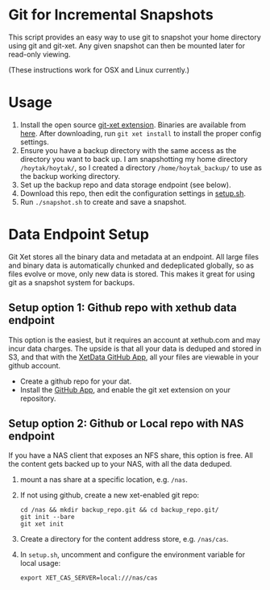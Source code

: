 # Git for Incremental Snapshots

This script provides an easy way to use git to snapshot your home directory using git and git-xet.  Any given snapshot can then be mounted later for read-only viewing.   

(These instructions work for OSX and Linux currently.)

# Usage

1. Install the open source [git-xet extension](https://github.com/xetdata/xet-core).  Binaries are available from [here](https://github.com/xetdata/xet-tools/releases).  After downloading, run `git xet install` to install the proper config settings.
2. Ensure you have a backup directory with the same access as the directory you want to back up.  I am snapshotting my home directory `/hoytak/hoytak/`, so I created a directory `/home/hoytak_backup/` to use as the backup working directory.
3. Set up the backup repo and data storage endpoint (see below).
4. Download this repo, then edit the configuration settings in [setup.sh](setup.sh).
5. Run `./snapshot.sh` to create and save a snapshot.

# Data Endpoint Setup

Git Xet stores all the binary data and metadata at an endpoint.  All large files and binary data is automatically chunked and dedeplicated globally, so as files evolve or move, only new data is stored.  This makes it great for using git as a snapshot system for backups. 

## Setup option 1: Github repo with xethub data endpoint

This option is the easiest, but it requires an account at xethub.com and may incur data charges.  The upside is that all your data is deduped and stored in S3, and that with the [XetData GitHub App](https://github.com/apps/xetdata), all your files are viewable in your github account. 

- Create a github repo for your dat. 
- Install the [GitHub App](https://github.com/apps/xetdata), and enable the git xet extension on your repository.

## Setup option 2: Github or Local repo with NAS endpoint

If you have a NAS client that exposes an NFS share, this option is free.  All the content gets backed up to your NAS, with all the data deduped. 

1. mount a nas share at a specific location, e.g. `/nas`.
2. If not using github, create a new xet-enabled git repo: 

   ```
   cd /nas && mkdir backup_repo.git && cd backup_repo.git/
   git init --bare
   git xet init
   ```
3. Create a directory for the content address store, e.g. `/nas/cas`. 
4. In `setup.sh`, uncomment and configure the environment variable for local usage:
   ``` 
   export XET_CAS_SERVER=local:///nas/cas
   ```
   




